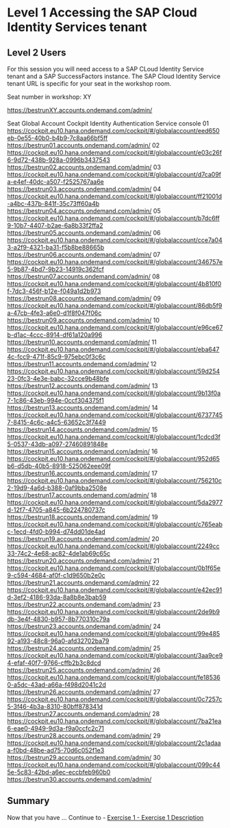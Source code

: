# Level 1 Accessing the SAP Cloud Identity Services tenant

## Level 2 Users

For this session you will need access to a SAP CLoud Identity Service tenant and a SAP SuccessFactors instance. 
The SAP Cloud Identity Service tenant URL is specific for your seat in the workshop room. 

Seat number in workshop: XY

https://bestrunXY.accounts.ondemand.com/admin/

Seat	Global Account Cockpit	Identity Authentication Service console
01	https://cockpit.eu10.hana.ondemand.com/cockpit/#/globalaccount/eed650eb-0e55-40b0-b4b9-7c8aa66bf5ff	https://bestrun01.accounts.ondemand.com/admin/
02	https://cockpit.eu10.hana.ondemand.com/cockpit/#/globalaccount/e03c26f6-9d72-438b-928a-0996b3437543	https://bestrun02.accounts.ondemand.com/admin/
03	https://cockpit.eu10.hana.ondemand.com/cockpit/#/globalaccount/d7ca09fa-e4ef-40dc-a507-f2525767aa6e	https://bestrun03.accounts.ondemand.com/admin/
04	https://cockpit.eu10.hana.ondemand.com/cockpit/#/globalaccount/ff21001d-a4bc-437b-841f-35c73ff60a4b	https://bestrun04.accounts.ondemand.com/admin/
05	https://cockpit.eu10.hana.ondemand.com/cockpit/#/globalaccount/b7dc6ff9-10b7-4407-b2ae-6a8b33f2ffa2	https://bestrun05.accounts.ondemand.com/admin/
06	https://cockpit.eu10.hana.ondemand.com/cockpit/#/globalaccount/cce7a043-a2f9-4321-ba31-f5b8be88665b	https://bestrun06.accounts.ondemand.com/admin/
07	https://cockpit.eu10.hana.ondemand.com/cockpit/#/globalaccount/346757e5-9b87-4bd7-9b23-14919c362fcf	https://bestrun07.accounts.ondemand.com/admin/
08	https://cockpit.eu10.hana.ondemand.com/cockpit/#/globalaccount/4b810f0f-7dc3-456f-b12e-f049a1d2b973	https://bestrun08.accounts.ondemand.com/admin/
09	https://cockpit.eu10.hana.ondemand.com/cockpit/#/globalaccount/86db5f9a-47cb-4fe3-a6e0-d1f8f047f06c	https://bestrun09.accounts.ondemand.com/admin/
10	https://cockpit.eu10.hana.ondemand.com/cockpit/#/globalaccount/e96ce67b-d1ac-4ccc-8914-df61a120a996	https://bestrun10.accounts.ondemand.com/admin/
11	https://cockpit.eu10.hana.ondemand.com/cockpit/#/globalaccount/eba6474c-fcc9-471f-85c9-975ebc0f3c6c	https://bestrun11.accounts.ondemand.com/admin/
12	https://cockpit.eu10.hana.ondemand.com/cockpit/#/globalaccount/59d25423-0fc3-4e3e-babc-32cce9b48bfe	https://bestrun12.accounts.ondemand.com/admin/
13	https://cockpit.eu10.hana.ondemand.com/cockpit/#/globalaccount/9b13f0a7-1c86-43eb-994e-0ccf304375f1	https://bestrun13.accounts.ondemand.com/admin/
14	https://cockpit.eu10.hana.ondemand.com/cockpit/#/globalaccount/67377457-8415-4c6c-a4c5-63652c3f7449	https://bestrun14.accounts.ondemand.com/admin/
15	https://cockpit.eu10.hana.ondemand.com/cockpit/#/globalaccount/1cdcd3f5-0537-43db-a097-27460891848e	https://bestrun15.accounts.ondemand.com/admin/
16	https://cockpit.eu10.hana.ondemand.com/cockpit/#/globalaccount/952d65b6-d5db-40b5-8918-525062eee09f	https://bestrun16.accounts.ondemand.com/admin/
17	https://cockpit.eu10.hana.ondemand.com/cockpit/#/globalaccount/756210c2-19d9-4a6d-b388-0af9bba2508e	https://bestrun17.accounts.ondemand.com/admin/
18	https://cockpit.eu10.hana.ondemand.com/cockpit/#/globalaccount/5da2977d-12f7-4705-a845-6b224780737c	https://bestrun18.accounts.ondemand.com/admin/
19	https://cockpit.eu10.hana.ondemand.com/cockpit/#/globalaccount/c765eabc-1ecd-4fd0-b994-d74dd01de4ad	https://bestrun19.accounts.ondemand.com/admin/
20	https://cockpit.eu10.hana.ondemand.com/cockpit/#/globalaccount/2249cc33-74c2-4e68-ac82-4de1ab69c65c	https://bestrun20.accounts.ondemand.com/admin/
21	https://cockpit.eu10.hana.ondemand.com/cockpit/#/globalaccount/0b1f65e9-c594-4684-af0f-c1d9650b2e0c	https://bestrun21.accounts.ondemand.com/admin/
22	https://cockpit.eu10.hana.ondemand.com/cockpit/#/globalaccount/e42ec91d-3ef2-4186-93da-8a8b8e3bab59	https://bestrun22.accounts.ondemand.com/admin/
23	https://cockpit.eu10.hana.ondemand.com/cockpit/#/globalaccount/2de9b9db-3e4f-4830-b957-8b770310c79a	https://bestrun23.accounts.ondemand.com/admin/
24	https://cockpit.eu10.hana.ondemand.com/cockpit/#/globalaccount/99e48592-a193-48c8-96a0-afd32702ba79	https://bestrun24.accounts.ondemand.com/admin/
25	https://cockpit.eu10.hana.ondemand.com/cockpit/#/globalaccount/3aa9ce94-efaf-40f7-9766-cffb2b3c8dcd	https://bestrun25.accounts.ondemand.com/admin/
26	https://cockpit.eu10.hana.ondemand.com/cockpit/#/globalaccount/fe185360-a5dc-43ad-a66a-f498d2041c2d	https://bestrun26.accounts.ondemand.com/admin/
27	https://cockpit.eu10.hana.ondemand.com/cockpit/#/globalaccount/0c7257c5-3f46-4b3a-8310-80bff878341d	https://bestrun27.accounts.ondemand.com/admin/
28	https://cockpit.eu10.hana.ondemand.com/cockpit/#/globalaccount/7ba21ea6-eae0-4949-9d3a-f9a0ccfc2c71	https://bestrun28.accounts.ondemand.com/admin/
29	https://cockpit.eu10.hana.ondemand.com/cockpit/#/globalaccount/2c1adaaa-f0bd-48be-ad75-70d6c052f1e3	https://bestrun29.accounts.ondemand.com/admin/
30	https://cockpit.eu10.hana.ondemand.com/cockpit/#/globalaccount/099c445e-5c83-42bd-a6ec-eccbfeb960b0	https://bestrun30.accounts.ondemand.com/admin/

## Summary

Now that you have ... 
Continue to - [Exercise 1 - Exercise 1 Description](../ex1/README.md)
